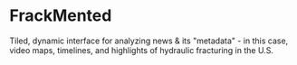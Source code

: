 # FrackMented
Tiled, dynamic interface for analyzing news &amp; its "metadata" - in this case, video maps, timelines, and highlights of hydraulic fracturing in the U.S.
